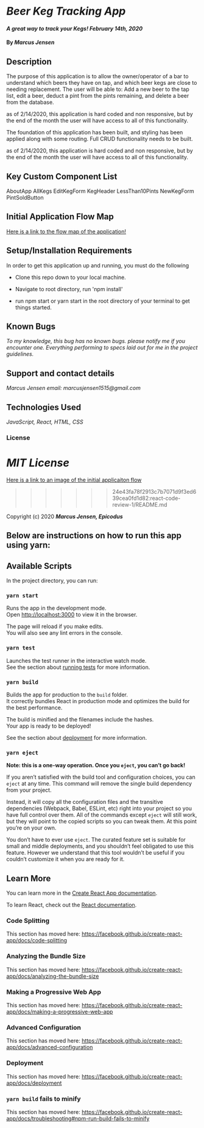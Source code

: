 

# _Beer Keg Tracking App_

#### _A great way to track your Kegs! February 14th, 2020_

#### By _**Marcus Jensen**_



## Description

The purpose of this application is to allow the owner/operator of a bar to understand which beers they have on tap, and which beer kegs are close to needing replacement. The user will be able to: Add a new beer to the tap list, edit a beer, deduct a pint from the pints remaining, and delete a beer from the database.


as of 2/14/2020, this application is hard coded and non responsive, but by the end of the month the user will have access to all of this functionality.

The foundation of this application has been built, and styling has been applied along with some routing. Full CRUD functionality needs to be built.

as of 2/14/2020, this application is hard coded and non responsive, but by the end of the month the user will have access to all of this functionality.


## Key Custom Component List
AboutApp
AllKegs
EditKegForm
KegHeader
LessThan10Pints
NewKegForm
PintSoldButton

## Initial Application Flow Map


[Here is a link to the flow map of the application!](https://drive.google.com/file/d/1e5KgQR_cspekwBa2UBf2Pm_0qsrJFZWz/view?usp=sharing)


## Setup/Installation Requirements

In order to get this application up and running, you must do the following  

* Clone this repo down to your local machine.

* Navigate to root directory, run 'npm install'

* run npm start or yarn start in the root directory of your terminal to get things started.

## Known Bugs

_To my knowledge, this bug has no known bugs. please notify me if you encounter one. Everything performing to specs laid out for me in the project guidelines._

## Support and contact details

_Marcus Jensen email: marcusjensen1515@gmail.com_

## Technologies Used

_JavaScript, React, HTML, CSS_

### License

*MIT License*
=======
[Here is a link to an image of the initial applicaiton flow](https://drive.google.com/file/d/1e5KgQR_cspekwBa2UBf2Pm_0qsrJFZWz/view?usp=sharing)
>>>>>>> 24e43fa78f2913c7b7071d9f3ed639cea0fd1d82:react-code-review-1/README.md

Copyright (c) 2020 **_Marcus Jensen, Epicodus_**









## Below are instructions on how to run this app using yarn:


## Available Scripts

In the project directory, you can run:

### `yarn start`

Runs the app in the development mode.<br />
Open [http://localhost:3000](http://localhost:3000) to view it in the browser.

The page will reload if you make edits.<br />
You will also see any lint errors in the console.

### `yarn test`

Launches the test runner in the interactive watch mode.<br />
See the section about [running tests](https://facebook.github.io/create-react-app/docs/running-tests) for more information.

### `yarn build`

Builds the app for production to the `build` folder.<br />
It correctly bundles React in production mode and optimizes the build for the best performance.

The build is minified and the filenames include the hashes.<br />
Your app is ready to be deployed!

See the section about [deployment](https://facebook.github.io/create-react-app/docs/deployment) for more information.

### `yarn eject`

**Note: this is a one-way operation. Once you `eject`, you can’t go back!**

If you aren’t satisfied with the build tool and configuration choices, you can `eject` at any time. This command will remove the single build dependency from your project.

Instead, it will copy all the configuration files and the transitive dependencies (Webpack, Babel, ESLint, etc) right into your project so you have full control over them. All of the commands except `eject` will still work, but they will point to the copied scripts so you can tweak them. At this point you’re on your own.

You don’t have to ever use `eject`. The curated feature set is suitable for small and middle deployments, and you shouldn’t feel obligated to use this feature. However we understand that this tool wouldn’t be useful if you couldn’t customize it when you are ready for it.

## Learn More

You can learn more in the [Create React App documentation](https://facebook.github.io/create-react-app/docs/getting-started).

To learn React, check out the [React documentation](https://reactjs.org/).

### Code Splitting

This section has moved here: https://facebook.github.io/create-react-app/docs/code-splitting

### Analyzing the Bundle Size

This section has moved here: https://facebook.github.io/create-react-app/docs/analyzing-the-bundle-size

### Making a Progressive Web App

This section has moved here: https://facebook.github.io/create-react-app/docs/making-a-progressive-web-app

### Advanced Configuration

This section has moved here: https://facebook.github.io/create-react-app/docs/advanced-configuration

### Deployment

This section has moved here: https://facebook.github.io/create-react-app/docs/deployment

### `yarn build` fails to minify

This section has moved here: https://facebook.github.io/create-react-app/docs/troubleshooting#npm-run-build-fails-to-minify
